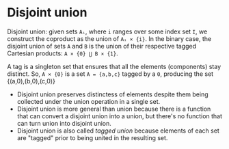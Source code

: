 # Disjoint union

Disjoint union: given sets `Aᵢ`, where `i` ranges over some index set `I`, we construct the coproduct as the union of `Aᵢ × {i}`. In the binary case, the disjoint union of sets `A` and `B` is the union of their respective tagged Cartesian products: `A × {0} ⋃ B × {1}`. 

A tag is a singleton set that ensures that all the elements (components) stay distinct. So, `A × {0}` is a set `A = {a,b,c}` tagged by a `0`, producing the set {(a,0),(b,0),(c,0)}



- Disjoint union preserves distinctess of elements despite them being collected under the union operation in a single set.
- Disjoint union is more general than union because there is a function that can convert a disjoint union into a union, but there's no function that can turn union into disjoint union.
- Disjoint union is also called *tagged union* because elements of each set are "tagged" prior to being united in the resulting set.
